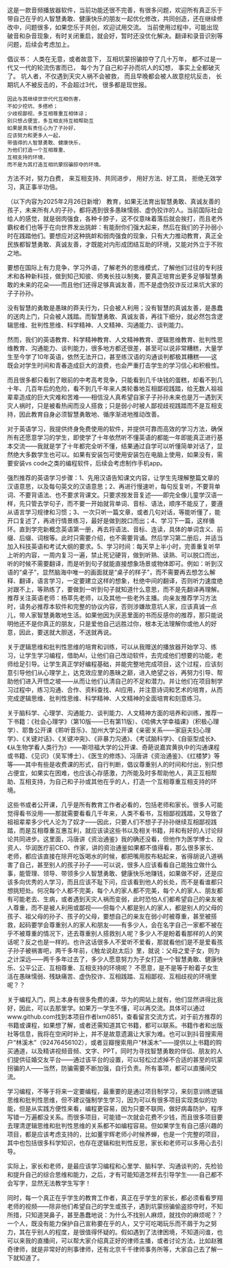 
这是一款音频播放器软件，当前功能还很不完善，有很多问题，欢迎所有真正乐于带自己在乎的人智慧勇敢、健康快乐的朋友一起优化修改，共同创造，还在继续修改中，问题很多，如果您乐于共创，欢迎试用交流。
当前使用过程中，可能出现破音和杂音现象，有时关闭重启，就会好，暂时还没优化解决。翻译和录音识别等问题，后续会考虑加上。

倡议书：
    人类在无意，或者故意下，
    互相坑蒙拐骗掠夺了几十万年，
    都不过是一代又一代的轮流伤害而已，
    每个为了自己和子孙而坑人的幻想，
    事实上全都破灭了。
    坑人者，不仅遇到天灾人祸不会被救，
    而且早晚都会被人故意挖坑反击，
    长期坑人不被反击的，不会超过3代，
    很多都是现世报。

    因此与其继续世世代代互相伤害，
    不如少挖坑、多搭桥；
    少歧视鄙视、多互相尊重互相体谅；
    别只想占便宜，多互相支持互相帮助互
    如果是真有责任心为了子孙好，
    应该努力和更多人一起，
    带值得的人智慧勇敢、健康快乐，
    为他们打造一个互相尊重、
    互相支持的环境，
    而不是为其打造互相坑蒙拐骗掠夺的环境。


方法不对，努力白费，
来互相支持、共同进步，
用好方法、好工具，
拒绝无效学习，真正事半功倍。


（以下内容为2025年2月26日新增）
教育，如果无法育出智慧勇敢、真诚友善的孩子，未来所有人的子孙，都将遇到很多愚昧懦弱、虚伪狡诈的人。当前国际社会给人的感觉，就是弱肉强食，各种卡脖子，这不仅意味着落后就会挨打，而且老外霸权者们也等于在向世界发出挑衅：有能耐你们强大起来，然后在我们的子孙弱小时在践踏他们。要想应对这种挑衅和弱肉强食的现象，只有大力推动教育，真正全民族都智慧勇敢、真诚友善，才既能对内形成团结互助的环境，又能对外立于不败之地。

要想在国际上有力竞争，学习外语，了解老外的思维模式，了解他们过往的专利技术和各种新科技，做到知己知彼、师夷长技以制夷，要真正培育出更多足够智慧勇敢的未来的花朵——而且他们还得足够真诚友善，而不是虚伪狡诈反过来坑大家的子子孙孙。

没有智慧的勇敢是愚昧的莽夫行为，只会被人利用；没有智慧的真诚友善，是愚蠢的送肉上门，只会被人践踏。而智慧勇敢、真诚友善，再往下细分，就必然包含逻辑思维、批判性思维、科学精神、人文精神、沟通能力、谈判能力。

然而，我们的英语教育、科学精神教育、人文精神教育、逻辑思维教育、批判性思维教育、沟通能力、谈判能力，很多地方都还很差，甚至可以说非常糟糕，大量学生至今学了10年英语，依然无法开口，甚至练汉语的沟通谈判都极其糟糕——这既会对学生时间和青春造成巨大的浪费，也会严重打击学生的学习信心和积极性。

而且很多都只看到了眼前的中考高考竞争，只能看到几千块钱的蛋糕，却看不到几十年、几百年后的危险，看不到几千年来人类轮番地互相鄙视践踏，给无数人祖祖辈辈造成的巨大灾难和苦难——相信没人真希望自家子子孙孙未来也是万一遇到天灾人祸时，只是被看热闹而没人搭救；只是弱小时被人鄙视歧视践踏而不是互相支持，因此教育自身必须智慧勇敢地、循序渐进地推动改善。

对于英语学习，我提供终身免费使用的软件，并提供可靠而高效的学习方法，确保所有还愿意学习的学生，即使学了十年依然听不懂英语的都能一年即能真正进行基本交流——我就是学了十年都完全听不懂，结果通过自学可以听懂简单对话了，显然绝大多数学生也可以。如果有安装包可使用安装包在电脑上使用，如果没有，需要安装vs code之类的编程软件，后续会考虑制作手机app。

强烈推荐的英语学习步骤：1、先用汉语告知课文内容，让学生先理解整篇文章的汉语意思，以及每句英文的汉语意思；2、再进行慢速听，每句反复听，不要背单词、不要背语法、也不要求背课文。只要求按发音复述——即完全像儿童学汉语一样，先只管去学句子，而不要一开始就背单词、音标、语法，顺序不能反了，要遵从语言学习规律和习惯；3、一次只听一篇文章，或者几句对话，等能听懂了，能开口复述了，再进行情景练习，最好是做到脱口而出；4、学习下一篇，这样循环。直到学完新概念英语第一册，再去将语法、音标、连读，具体的单词含义、前缀、后缀、词根等。此时只需要介绍，也不需要背诵。然后学习第二册后，并适当加入科技英语和考试大纲的要求。5、学习时间：每天早上半小时，完善重复听早上听的内容，一周内复习一遍，禁止死记硬背，做到听熟、读熟、可以脱口而出，听的时候不需要翻译，而是听到句子就能直接想象场景或物体即可。例如：听到汉语的“桌子”，显然脑海中唯一的画面就是“桌子的样子”，而不需要再去想怎么解释、翻译，语言学习，一定要建立这样的想象，杜绝中间的翻译，否则听力速度绝对跟不上，等熟练了，要做到一听到句子就知道什么意思，而不是先翻译再理解。推荐关注英语老师：杨萃先老师，以及其他一些老外主播。向亲友推荐学习方法时，请务必推荐本软件和完整的协议内容，否则涉嫌故意坑人家，应该真诚一点儿，带人家智慧勇敢地生活。如果他因为厌恶里面的书而反感你的推荐，那只能说明他还不是你真正的朋友，只是爱他自己远胜过你，根本无法理解你或他人的好意，因此，要送就大胆送，不送就再说。

关于逻辑思维和批判性思维的培育和训练，可以从我赠送的播放器开始学习、练习，让学生学习编程，借助AI，让他们自己改动软件，去完成他们想要的功能，老师给足引导。让学生真正学好编程基础，并能完整地完成项目，这个过程，应该刻意引导他们从心理学上，达克效应里的愚昧之巅，进入绝望之谷，再努力引导、帮助他们进入开悟之坡——从而让他们认清自己的不足和潜力。并让他们在项目制学习过程中，练习沟通、合作、资料查找、AI应用，并注意诗词和艺术的培育，从而完成逻辑思维、批判性思维、科学精神、人文精神的全面培育和刻意练习。

关于脑科学、心理学、沟通能力、谈判能力、人文精神方面的培养和训练，推荐一下书籍：《社会心理学》（第10版——已有第11版）、《哈佛大学幸福课》（积极心理学）、耶鲁公开课《聆听音乐》、加州大学公开课《亲密关系——家庭夫妇心理学》、《关键对话》、《关键冲突》、《非暴力沟通》、《考试脑科学》、《自驱型成长》、《从生物学看人类行为》——斯坦福大学的公开课、奇葩说嘉宾黄执中的沟通课程或书籍、《见识》（吴军博士）、《医生的修炼》、冯唐讲《资治通鉴》、《红楼梦》等等——其中有些是收费课的形式，自行判断，倡议尊重别人的时间和付出，别只想占便宜，如果实在困难，也应该心存感激，力所能及时多帮助他人，真正互相帮助、互相支持，为自己和子孙或其他在乎的人，打造一个互相尊重互相支持的环境。

这些书或者公开课，几乎是所有教育工作者必看的，包括老师和家长。很多人可能觉得看书没用——那就需要看看几千年来，人类不看书，互相鄙视践踏，又导致了祖祖辈辈多少代人沦为了奴才——因此，只要人们不想子子孙孙继续互相鄙视践踏，而是互相尊重互惠互利，就应该读这些书以及相关书籍，并和有好的人讨论辩论共同进步。这里面，冯唐讲《资治通鉴》我的确还没看，但他作为医学博士、投资人、华润医疗前CEO、作家，讲的资治通鉴如果都不值得看，那么很多家长、老师，都应该直接在除开吃饭喝水的时候，都把嘴用胶布粘起来，省得胡说八道祸害了自己，甚至别人的孩子孙子——可以说，很多人应该看看自己能独立做什么事，能管理、领导、带领多少人智慧勇敢、健康快乐地赚钱，如果做不好，还是应该多向优秀的人学习，而且应该不耻下问，应该看到他人的长处，而不是看谁都只想挑短处。何况每个人都不完美，每个人的家人都不完美，每个人的家人、朋友都有可能老去、生病，或者遇到天灾人祸而变弱，此时恐怕人们都希望自己的亲友被人尊重，而不是被人利用或鄙视——但每个人都是别人的家人，都是别人的父母的孩子、祖父母的孙子、孩子的父母，要想自己的亲友在弱小时被尊重，甚至被搭救，起码要学会尊重别人的家人和朋友——有多少人，会在名字自己一家都不被在乎不被尊重的情况下，还去尊重别人搭救别人呢？多少人不是盼着看那样的人的笑话呢？反之也是一样的。也许这话很多人不爱听不爱看，那就看他们是不是爱看孩子孙子被祸害吧，两千多年前，《触龙说赵太后》里，就说：父母之爱子女，则为之计深远——两千多年过去了，多少人愿意努力为子女打造一个智慧勇敢、健康快乐、公平公正、互相尊重、互相支持的环境呢？ 不愿意，是不是等于盼着子女生活在愚昧懦弱、残缺痛苦、虚伪狡诈、互相践踏、互相鄙视、互相歧视的环境里呢？？

关于编程入门，网上本身有很多免费的课，华为的网站上就有，他们显然讲得比我好，因此，可以去那里学。如果万一学生不懂，可以再交流。具体可以通过www.github.com找到本项目作者lxm0851，查看留言交流方式，对于前方推荐的书籍或课程，如果想了解，或者还需知道其它书籍，都可以联系。书籍作者和出版社等信息，我将在空闲时补上，并不是故意遗漏让大家为难。也可以到抖音搜索用户“林溪木”（92476456102），或者豆瓣搜索用户“林溪木”——提供以上书籍的购买通道，以及精讲视频音频、文字、PPT，同时为寻找智慧勇敢的伴侣、朋友的人们提供征婚交友平台——通过该平台的设置，可以轻松过滤掉不合适的甚至的坑蒙拐骗的人——当然，防骗需要不断加强，自行负责。所有事项，都可以直播间交流。

学习编程，不等于将来一定要编程，最重要的是通过项目制学习，来刻意训练逻辑思维和批判性思维，但不建议强制学生学习，因为可以有很多项目实现类似的功能，但是从实践方便性来看，编程更容易，因为只要不联网，做好病毒防护，程序写错一万遍都没关系。而很多项目，可能错一次就会花费不少钱，而且很多项目要去理清逻辑思维和批判性思维的关系都不如编程容易。但如果学生有自己感兴趣的项目，都是应该考虑支持的，比如董宇辉老师小时候养蝉，也是一个完整的项目，其中也包括很多科学知识，也存在逻辑和批判性反思，家长和老师可以多用心去引导。

实际上，家长和老师，是最应该学习编程和心里学、脑科学、沟通谈判的，先检验和提升自己的综合思维和能力，之后，才有可能知道怎样去引导学生——自己都不会写字，显然无法教学生写字！

同时，每一个真正在乎学生的教育工作者，真正在乎学生的家长，都必须看看罗翔老师的视频——除非他们希望自己的学生或孩子，遇到坑蒙拐骗偷盗掠夺时，不知所措，只知道哭鼻子，甚至愚蠢地说：为什么不找别人麻烦，就找你的麻烦呢？？一个人，既没有能力保护自己宣称要在乎的人，又宁可吃喝玩乐而不屑于为之努力，其在乎别人的程度，是很值得怀疑的。假如遇到了法律困境，不知道问谁，也可以来我的直播间，可以帮大家介绍真正好的律师主播，或者讨论方法，比如赵雅奇律师，就是非常好的刑事律师，还有北京千千律师事务所等，大家自己去了解一下就知道了。

